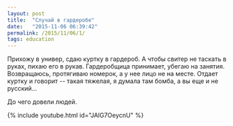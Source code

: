 ```yaml
---
layout: post
title:  "Случай в гардеробе"
date:   "2015-11-06 06:39:42"
permalink: /2015/11/06/1/
tags: education
---
```

Прихожу в универ, сдаю куртку в гардероб. А чтобы свитер не таскать в
руках, пихаю его в рукав. Гардеробщица принимает, убегаю на
занятия. Возвращаюсь, протягиваю номерок, а у нее лицо не на
месте. Отдает куртку и говорит -- такая тяжелая, я думала там бомба, а
вы еще и не русский...

До чего довели людей.

{% include youtube.html id="JAlG7OeycnU" %}
